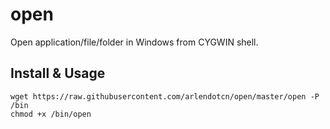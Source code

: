 open
====

Open application/file/folder in Windows from CYGWIN shell.

## Install & Usage
    wget https://raw.githubusercontent.com/arlendotcn/open/master/open -P /bin
    chmod +x /bin/open
